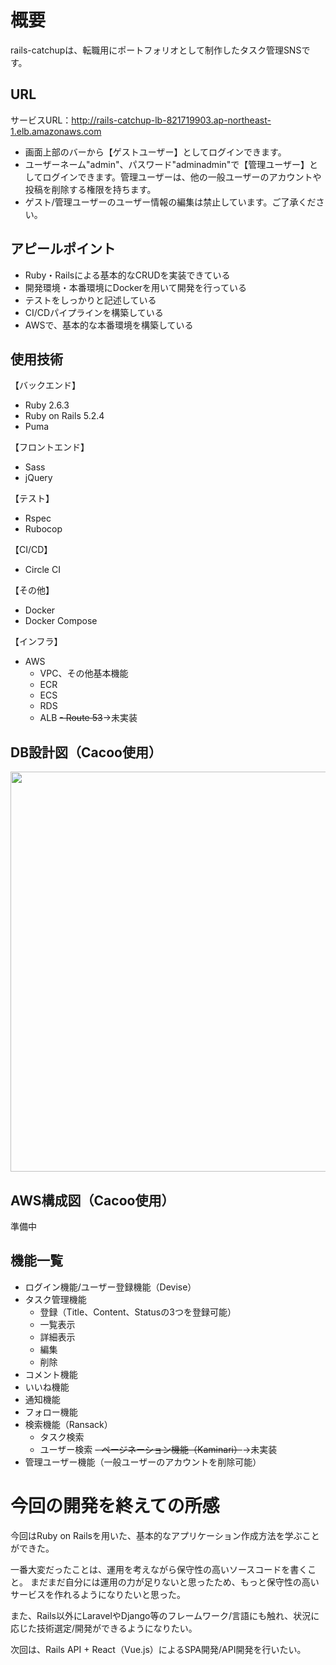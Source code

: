# 概要
rails-catchupは、転職用にポートフォリオとして制作したタスク管理SNSです。

## URL
サービスURL：http://rails-catchup-lb-821719903.ap-northeast-1.elb.amazonaws.com

- 画面上部のバーから【ゲストユーザー】としてログインできます。
- ユーザーネーム"admin"、パスワード"adminadmin"で【管理ユーザー】としてログインできます。管理ユーザーは、他の一般ユーザーのアカウントや投稿を削除する権限を持ちます。
- ゲスト/管理ユーザーのユーザー情報の編集は禁止しています。ご了承ください。

## アピールポイント
- Ruby・Railsによる基本的なCRUDを実装できている
- 開発環境・本番環境にDockerを用いて開発を行っている
- テストをしっかりと記述している
- CI/CDパイプラインを構築している
- AWSで、基本的な本番環境を構築している

## 使用技術
【バックエンド】
- Ruby 2.6.3
- Ruby on Rails 5.2.4
- Puma

【フロントエンド】
- Sass
- jQuery

【テスト】
- Rspec
- Rubocop

【CI/CD】
- Circle CI

【その他】
- Docker
- Docker Compose

【インフラ】
- AWS
  - VPC、その他基本機能
  - ECR
  - ECS
  - RDS
  - ALB
  ~~- Route 53~~→未実装

## DB設計図（Cacoo使用）
<img src="https://user-images.githubusercontent.com/47108632/104265806-bfefe480-54d1-11eb-9f46-d8c6e788f6e6.png" width="640px">

## AWS構成図（Cacoo使用）
準備中

## 機能一覧
- ログイン機能/ユーザー登録機能（Devise）
- タスク管理機能
  - 登録（Title、Content、Statusの3つを登録可能）
  - 一覧表示
  - 詳細表示
  - 編集
  - 削除
- コメント機能
- いいね機能
- 通知機能
- フォロー機能
- 検索機能（Ransack）
  - タスク検索
  - ユーザー検索
~~- ページネーション機能（Kaminari）~~→未実装
- 管理ユーザー機能（一般ユーザーのアカウントを削除可能）

# 今回の開発を終えての所感
今回はRuby on Railsを用いた、基本的なアプリケーション作成方法を学ぶことができた。

一番大変だったことは、運用を考えながら保守性の高いソースコードを書くこと。
まだまだ自分には運用の力が足りないと思ったため、もっと保守性の高いサービスを作れるようになりたいと思った。

また、Rails以外にLaravelやDjango等のフレームワーク/言語にも触れ、状況に応じた技術選定/開発ができるようになりたい。

次回は、Rails API + React（Vue.js）によるSPA開発/API開発を行いたい。